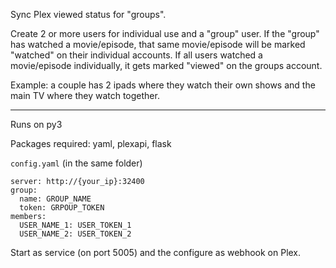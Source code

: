 Sync Plex viewed status for "groups". 

Create 2 or more users for individual use and a "group" user. If the "group" has watched a movie/episode, that same movie/episode will be marked "watched" on their individual accounts. 
If all users watched a movie/episode individually, it gets marked "viewed" on the groups account.

Example: a couple has 2 ipads where they watch their own shows and the main TV where they watch together. 

---

Runs on py3

Packages required: yaml, plexapi, flask

`config.yaml` (in the same folder)
 
```
server: http://{your_ip}:32400
group:
  name: GROUP_NAME
  token: GRPOUP_TOKEN
members:
  USER_NAME_1: USER_TOKEN_1
  USER_NAME_2: USER_TOKEN_2
```


Start as service (on port 5005) and the configure as webhook on Plex.


